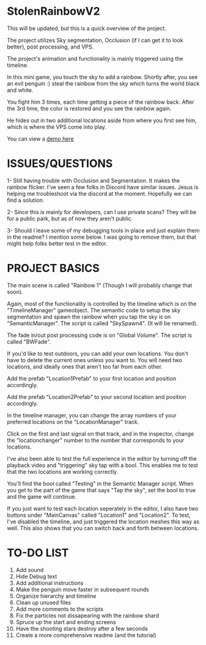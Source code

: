 # StolenRainbowV2

This will be updated, but this is a quick overview of the project.

The project utilizes Sky segmentation, Occlusion (if I can get it  to look better), post processing,  and VPS. 

The project's animation and functionality is mainly triggered using the timeline. 

In this mini game, you touch the sky to add a rainbow. Shortly after, you see an evil penguin :) steal the rainbow from the sky which turns the world black and  white. 

You fight him 3 times, each time getting a piece of the rainbow back. After the 3rd time, the color is restored and you see the rainbow again. 

He hides out in two additional locations aside from where you first see him, which is where the VPS come into play. 

You can view a [demo here](https://youtu.be/89Uikzmx_j0)

# ISSUES/QUESTIONS
1- Still having trouble with Occlusion and Segmentation. It makes the rainbow flicker. I've seen a few folks in Discord have similar issues. Jesus is helping me troubleshoot via the discord at the moment. Hopefully we can find a solution.

2- Since this is mainly for developers, can I use private scans? They will be for a public park, but as of now they aren't public.

3- Should I leave some of my debugging tools in place and just explain them in the readme? I mention some below. I was going to remove them, but that might help folks better test in the editor. 

# PROJECT BASICS

The main scene is called "Rainbow 1" (Though I will probably change that soon).

Again, most of the functionality is controlled by the timeline which is on the "TimelineManager" gameobject. 
The semantic code to setup the sky segmentation and spawn the rainbow when you tap the sky is on "SemanticManager". The script is called "SkySpawn4". (It will be renamed).

The fade in/out post processing code is on "Global Volume". The script is called "BWFade".

If you'd like to test outdoors, you can add your own locations. You don't have to delete the current ones unless you want to. You will need two locations, and ideally ones that aren't too far from each other. 

Add the prefab "Location1Prefab" to your first location and position accordingly.

Add the prefab "Location2Prefab" to your second location and position accordingly.

In the timeline manager, you can change the array numbers of your preferred locations on the "LocationManager" track. 

Click on the first and last signal on that track, and in the inspector, change the "locationchanger" number to the number that corresponds to your locations. 

I've also been able to test the full experience in the editor by turning off the playback video and "triggering" sky tap with a bool. This enables me to test that the two locations are working correctly. 

You'll find the bool called "Testing" in the Semantic Manager script. When you get to the part of the game that says "Tap the sky", set the bool to true and the game will continue. 

If you just want to test each location seperately in the editor, I also have two buttons under "MainCanvas" called "Location1" and "Location2". To test, I've disabled the timeline, and just triggered the location meshes this way as well. This also shows that you can switch back and forth between locations. 


# TO-DO LIST

1. Add sound
2. Hide Debug text
3. Add additional instructions
4. Make the penguin move faster in subsequent rounds
5. Organize hierarchy and timeline
6. Clean up unused files
7. Add more comments to the scripts
8. Fix the particles not dissapearing with the rainbow shard
9. Spruce up the start and ending screens
10. Have the shooting stars destroy after a few seconds
11. Create a more comprehensive readme (and the tutorial)



